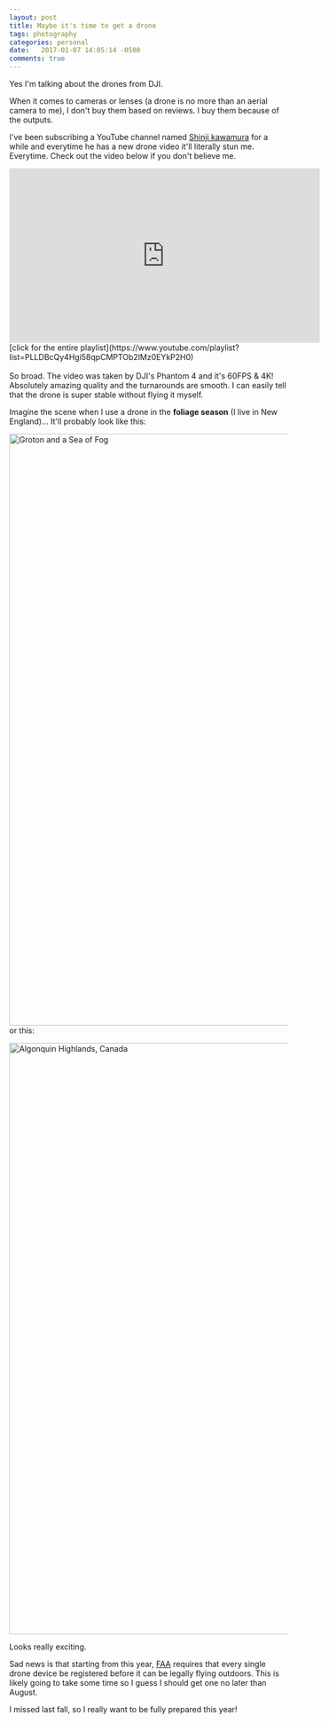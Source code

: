 ```yaml
---
layout: post
title: Maybe it's time to get a drone
tags: photography
categories: personal
date:   2017-01-07 14:05:14 -0500
comments: true
---
```


Yes I'm talking about the drones from DJI.

When it comes to cameras or lenses (a drone is no more than an aerial camera to me), I don't buy them based on reviews.
I buy them because of the outputs. 

I've been subscribing a YouTube channel named [Shinji kawamura](https://www.youtube.com/channel/UClSREl_LUSDMrVlEhERqsNQ) 
for a while and everytime he has a new drone video it'll literally stun me. Everytime. Check out the video below if you don't believe me.

<div class="video-container"><iframe width="560" height="315" src="https://www.youtube.com/embed/ocp6qQdVucE?list=PLLDBcQy4Hgi58qpCMPTOb2lMz0EYkP2H0&amp;showinfo=0" frameborder="0" allowfullscreen></iframe>
[click for the entire playlist](https://www.youtube.com/playlist?list=PLLDBcQy4Hgi58qpCMPTOb2lMz0EYkP2H0)
</div>
<br />
So broad. The video was taken by DJI's Phantom 4 and it's 60FPS & 4K! Absolutely amazing quality and the turnarounds are smooth. I can 
easily tell that the drone is super stable without flying it myself.

Imagine the scene when I use a drone in the **foliage season** (I live in New England)...
It'll probably look like this:

<a data-flickr-embed="false"  href="https://www.flickr.com/photos/dinosaur802/31030754181/in/pool-vermonttourism/" title="Groton and a Sea of Fog"><img src="https://c6.staticflickr.com/6/5760/31030754181_2c911ad1e9_h.jpg" width="1600" height="1068" alt="Groton and a Sea of Fog"></a><script async src="//embedr.flickr.com/assets/client-code.js" charset="utf-8"></script>
or this:

<a data-flickr-embed="false"  href="https://www.flickr.com/photos/99374254@N03/29864866134/in/dateposted/" title="Algonquin Highlands, Canada"><img src="https://c7.staticflickr.com/6/5741/29864866134_7ff74fa59f_h.jpg" width="1600" height="1067" alt="Algonquin Highlands, Canada"></a><script async src="//embedr.flickr.com/assets/client-code.js" charset="utf-8"></script>

Looks really exciting. 

Sad news is that starting from this year, [FAA](https://registermyuas.faa.gov/) requires that every single drone device
be registered before it can be legally flying outdoors. This is likely going to take some time so I guess I should get one no later than August.

I missed last fall, so I really want to be fully prepared this year!